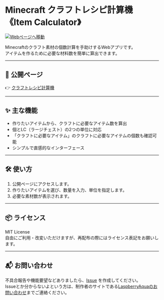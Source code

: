 # Minecraft クラフトレシピ計算機 《Item Calculator》

[![Webページへ移動](https://img.shields.io/badge/View-Site-blue)](https://natsume717.github.io/mc-itemcalc.lzaq)

Minecraftのクラフト素材の個数計算を手助けするWebアプリです。<br>アイテムを作るために必要な材料数を簡単に算出できます。

---

## 🔗 公開ページ

👉 [クラフトレシピ計算機](https://natsume717.github.io/mc-itemcalc.lzaq)

---

## ✨ 主な機能

- 作りたいアイテムから、クラフトに必要なアイテム数を算出
- 個とLC（ラージチェスト）の2つの単位に対応
- 「クラフトに必要なアイテム」のクラフトに必要なアイテムの個数も確認可能
- シンプルで直感的なインターフェース

---

## 🛠 使い方

1. 公開ページにアクセスします。
2. 作りたいアイテムを選び、数量を入力、単位を指定します。
3. 必要な素材数が表示されます。

---

## 📦 ライセンス

MIT License  
自由にご利用・改変いただけますが、再配布の際にはライセンス表記をお願いします。

---

## 📬 お問い合わせ

不具合報告や機能要望などありましたら、[Issue](https://github.com/Natsume717/mc-itemcalc.lzaq/issues) を作成してください。<br>Issueとか分からないよという方は、制作者のサイトである[LaspberryAquaのお問い合わせ](https://lzaq.net/contact/)までご連絡ください。

